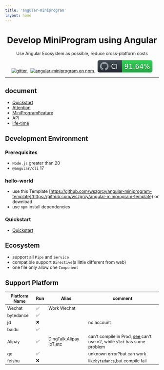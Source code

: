 ```yaml
---
title: 'angular-miniprogram'
layout: home
---
```

<h1 align="center">Develop MiniProgram using Angular </h1>

<p align="center"> Use Angular Ecosystem as possible, 
reduce cross-platform costs</p>

<p align="center">
  <a href="https://gitter.im/angular-miniprogram/community?utm_source=badge&utm_medium=badge&utm_campaign=pr-badge">
    <img src="https://badges.gitter.im/angular-miniprogram/community.svg" alt="gitter" />
  </a>&nbsp;
    <a href="https://www.npmjs.com/package/angular-miniprogram">
    <img src="https://img.shields.io/npm/v/angular-miniprogram.svg?logo=npm&logoColor=fff&label=NPM+package&color=limegreen" alt="angular-miniprogram on npm" />
  </a>&nbsp;
    <a href="https://wszgrcy.github.io/angular-miniprogram/coverage/index.html">
    <img src="../assets/img/badge.svg" alt="coverage" />
  </a>

</p>


<hr>

## document

- [Quickstart](quick-start)
- [Attention](attention)
- [MiniProgramFeature](miniprogram-feature)
- [API](../api-doc)
- [life-time](life-time)
## Development Environment

### Prerequisites

- `Node.js` greater than 20
- `@angular/cli` 17

### hello-world

- use this Template [https://github.com/wszgrcy/angular-miniprogram-template](https://github.com/wszgrcy/angular-miniprogram-template) or download
- use `npm` install dependencies

### Quickstart

- [Quickstart](https://github.com/wszgrcy/angular-miniprogram/blob/master/quick-start-en.md)

## Ecosystem

- support all `Pipe` and `Service`
- compatible support `Directive`(a little different from web)
- one file only allow one `Component`

## Support Platform

| Platform Name | Run | Alias                   | comment                                                                                                                   |
| ------------- | --- | ----------------------- | ------------------------------------------------------------------------------------------------------------------------- |
| Wechat        | ✅  | Work Wechat             |                                                                                                                           |
| bytedance     | ✅  |                         |                                                                                                                           |
| jd            | ❌  |                         | no account                                                                                                                |
| baidu         | ✅  |                         |                                                                                                                           |
| Alipay        | ✅  | DingTalk,Alipay IoT,etc | can't compile in Prod, [see](https://forum.alipay.com/mini-app/post/65101060);can't use v2, while `slot` has some problem |
| qq            | ✅  |                         | unknown error?but can work                                                                                                |
| feishu        | ❌  |                         | like`bytedance`,but compile fail                                                                                          |
